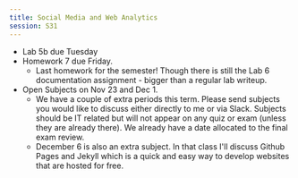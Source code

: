 ```yaml
---
title: Social Media and Web Analytics
session: S31
---
```


* Lab 5b due Tuesday
* Homework 7 due Friday.
    * Last homework for the semester! Though there is still the Lab 6 documentation assignment - bigger than a regular lab writeup.
* Open Subjects on Nov 23 and Dec 1.
    * We have a couple of extra periods this term. Please send subjects you would like to discuss either directly to me or via Slack. Subjects should be IT related but will not appear on any quiz or exam (unless they are already there). We already have a date allocated to the final exam review.
    * December 6 is also an extra subject. In that class I'll discuss Github Pages and Jekyll which is a quick and easy way to develop websites that are hosted for free.
